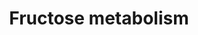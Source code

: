 ---
authors:
- ReactomeTeam
description: Fructose is found in fruits, is one of the components of the disaccharide
  sucrose, and is a widely used sweetener in processed foods. Dietary fructose is
  catabolized in the liver via fructose 1-phosphate to yield dihydroxyacetone phosphate
  and glyceraldehyde 3-phosphate, which then are converted to pyruvate via steps of
  canonical glycolysis (Hers & Kusaka 1953; Sillero et al. 1969). Excessive dietary
  intake of fructose and its metabolism have been associated with major disease risks
  in humans, although this issue remains controversial (Kolderup & Svihus 2015; DiNicolantonio
  et al. 2015; Bray 2013; Mayes 1993; Rippe & Angelopoulos 2013; van Buul et al. 2013).
  Fructose can also be synthesized from glucose via the polyol pathway (Hers 1960;
  Oates 2008). This synthetic process provides the fructose found in seminal fluid
  and, in other tissues, can contribute to pathologies of diabetes.  View original
  pathway at [http://www.reactome.org/PathwayBrowser/#DIAGRAM=5652084 Reactome].
last-edited: 2021-01-25
organisms:
- Homo sapiens
redirect_from:
- /index.php/Pathway:WP4039
- /instance/WP4039
schema-jsonld:
- '@context': https://schema.org/
  '@id': https://wikipathways.github.io/pathways/WP4039.html
  '@type': Dataset
  creator:
    '@type': Organization
    name: WikiPathways
  description: Fructose is found in fruits, is one of the components of the disaccharide
    sucrose, and is a widely used sweetener in processed foods. Dietary fructose is
    catabolized in the liver via fructose 1-phosphate to yield dihydroxyacetone phosphate
    and glyceraldehyde 3-phosphate, which then are converted to pyruvate via steps
    of canonical glycolysis (Hers & Kusaka 1953; Sillero et al. 1969). Excessive dietary
    intake of fructose and its metabolism have been associated with major disease
    risks in humans, although this issue remains controversial (Kolderup & Svihus
    2015; DiNicolantonio et al. 2015; Bray 2013; Mayes 1993; Rippe & Angelopoulos
    2013; van Buul et al. 2013). Fructose can also be synthesized from glucose via
    the polyol pathway (Hers 1960; Oates 2008). This synthetic process provides the
    fructose found in seminal fluid and, in other tissues, can contribute to pathologies
    of diabetes.  View original pathway at [http://www.reactome.org/PathwayBrowser/#DIAGRAM=5652084
    Reactome].
  keywords:
  - NADP+
  - 'ALDOB '
  - Fru 1-P
  - Fru
  - 'ALDH1A1 '
  - GLYCTK
  - 'KHK '
  - GA
  - 'Zn2+ '
  - H+
  - H2O
  - 'Mg2+ '
  - ATP
  - NAD+
  - K+
  - GA3P
  - ADP
  - DGA
  - ALDOB tetramer
  - 'SORD '
  - AKR1B1
  - DHAP
  - TKFC:2Mg2+ dimer
  - Vitamin D
  - (calciferol)
  - ALDH1A1 tetramer
  - metabolism
  - D-sorbitol
  - KHK dimer
  - Glc
  - SORD tetramer
  - NADPH
  - 'TKFC '
  - NADH
  - 3PDGA
  license: CC0
  name: Fructose metabolism
seo: CreativeWork
title: Fructose metabolism
wpid: WP4039
---